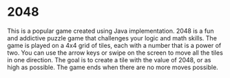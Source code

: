 # 2048
This is a popular game created using Java implementation. 2048 is a fun and addictive puzzle game that challenges your logic and math skills. 
The game is played on a 4x4 grid of tiles, each with a number that is a power of two. 
You can use the arrow keys or swipe on the screen to move all the tiles in one direction.
The goal is to create a tile with the value of 2048, or as high as possible. The game ends when there are no more moves possible. 
